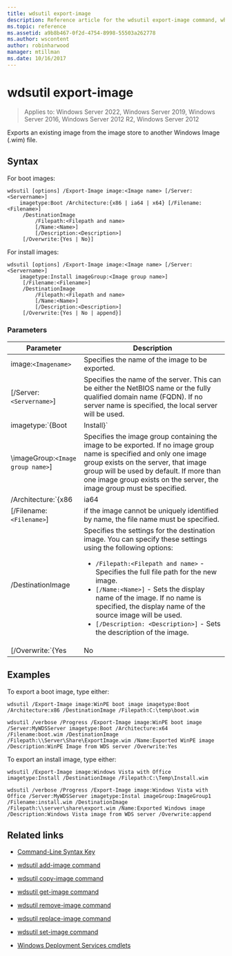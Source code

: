 ```yaml
---
title: wdsutil export-image
description: Reference article for the wdsutil export-image command, which exports an existing image from the image store to another Windows Image (.wim) file.
ms.topic: reference
ms.assetid: a9b8b467-0f2d-4754-8998-55503a262778
ms.author: wscontent
author: robinharwood
manager: mtillman
ms.date: 10/16/2017
---
```


# wdsutil export-image

>Applies to: Windows Server 2022, Windows Server 2019, Windows Server 2016, Windows Server 2012 R2, Windows Server 2012

Exports an existing image from the image store to another Windows Image (.wim) file.

## Syntax

For boot images:

```
wdsutil [options] /Export-Image image:<Image name> [/Server:<Servername>]
    imagetype:Boot /Architecture:{x86 | ia64 | x64} [/Filename:<Filename>]
     /DestinationImage
         /Filepath:<Filepath and name>
         [/Name:<Name>]
         [/Description:<Description>]
     [/Overwrite:{Yes | No}]
```

For install images:

```
wdsutil [options] /Export-Image image:<Image name> [/Server:<Servername>]
    imagetype:Install imageGroup:<Image group name>]
     [/Filename:<Filename>]
     /DestinationImage
         /Filepath:<Filepath and name>
         [/Name:<Name>]
         [/Description:<Description>]
     [/Overwrite:{Yes | No | append}]
```

### Parameters

| Parameter | Description |
|--|--|
| image:`<Imagename>` | Specifies the name of the image to be exported. |
| [/Server:`<Servername>`] | Specifies the name of the server. This can be either the NetBIOS name or the fully qualified domain name (FQDN). If no server name is specified, the local server will be used. |
| imagetype:`{Boot|Install}` | Specifies the type of image to be exported. |
| \imageGroup:`<Image group name>`] | Specifies the image group containing the image to be exported. If no image group name is specified and only one image group exists on the server, that image group will be used by default. If more than one image group exists on the server, the image group must be specified. |
| /Architecture:`{x86|ia64|x64}` | Specifies the architecture of the image to be exported. Because it is possible to have the same image name for boot images in different architectures, specifying the architecture value ensures that the correct image will be returned. |
| [/Filename:`<Filename>`] | if the image cannot be uniquely identified by name, the file name must be specified. |
| /DestinationImage | Specifies the settings for the destination image. You can specify these settings using the following options:<ul><li>`/Filepath:<Filepath and name>` - Specifies the full file path for the new image.</li><li>`[/Name:<Name>]` - Sets the display name of the image. If no name is specified, the display name of the source image will be used.</li><li>`[/Description: <Description>]` - Sets the description of the image.</li></ul> |
| [/Overwrite:`{Yes|No|append}`] | Determines whether the file specified in the **/DestinationImage** option will be overwritten if an existing file with that name already exists at the /Filepath. The **Yes** option causes the existing file to be overwritten, the **No** option (default) causes an error to occur if a file with the same name already exists, and the **append** option causes the generated image to be appended as a new image within the existing .wim file. |

## Examples

To export a boot image, type either:

```
wdsutil /Export-Image image:WinPE boot image imagetype:Boot /Architecture:x86 /DestinationImage /Filepath:C:\temp\boot.wim
```

```
wdsutil /verbose /Progress /Export-Image image:WinPE boot image /Server:MyWDSServer imagetype:Boot /Architecture:x64 /Filename:boot.wim /DestinationImage /Filepath:\\Server\Share\ExportImage.wim /Name:Exported WinPE image /Description:WinPE Image from WDS server /Overwrite:Yes
```

To export an install image, type either:

```
wdsutil /Export-Image image:Windows Vista with Office imagetype:Install /DestinationImage /Filepath:C:\Temp\Install.wim
```

```
wdsutil /verbose /Progress /Export-Image image:Windows Vista with Office /Server:MyWDSServer imagetype:Instal imageGroup:ImageGroup1 /Filename:install.wim /DestinationImage /Filepath:\\server\share\export.wim /Name:Exported Windows image /Description:Windows Vista image from WDS server /Overwrite:append
```

## Related links

- [Command-Line Syntax Key](command-line-syntax-key.md)

- [wdsutil add-image command](wdsutil-add-image.md)

- [wdsutil copy-image command](wdsutil-copy-image.md)

- [wdsutil get-image command](wdsutil-get-image.md)

- [wdsutil remove-image command](wdsutil-remove-image.md)

- [wdsutil replace-image command](wdsutil-replace-image.md)

- [wdsutil set-image command](wdsutil-set-image.md)

- [Windows Deployment Services cmdlets](/powershell/module/wds)
